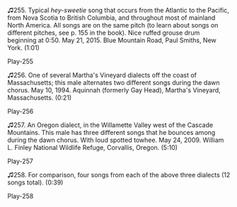 ♫255. Typical *hey-sweetie* song that occurs from the Atlantic to the
Pacific, from Nova Scotia to British Columbia, and throughout most of
mainland North America. All songs are on the same pitch (to learn about
songs on different pitches, see p. 155 in the book). Nice ruffed grouse
drum beginning at 0:50. May 21, 2015. Blue Mountain Road, Paul Smiths,
New York. (1:01)

Play-255

♫256. One of several Martha's Vineyard dialects off the coast of
Massachusetts; this male alternates two different songs during the dawn
chorus. May 10, 1994. Aquinnah (formerly Gay Head), Martha's Vineyard,
Massachusetts. (0:21)

Play-256

♫257. An Oregon dialect, in the Willamette Valley west of the Cascade
Mountains. This male has three different songs that he bounces among
during the dawn chorus. With loud spotted towhee. May 24, 2009. William
L. Finley National Wildlife Refuge, Corvallis, Oregon. (5:10)

Play-257

♫258. For comparison, four songs from each of the above three dialects (12 songs total).
(0:39)

Play-258


